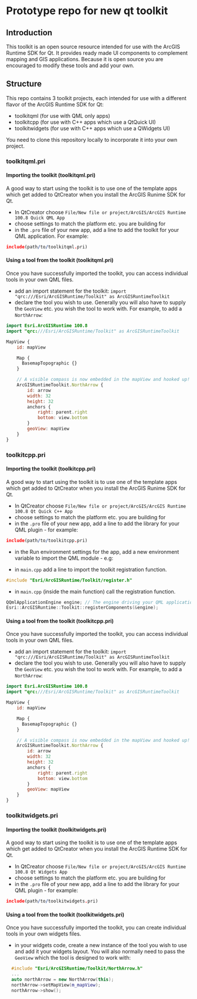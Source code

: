 # Prototype repo for new qt toolkit

## Introduction

This toolkit is an open source resource intended for use with the ArcGIS Runtime
SDK for Qt. It provides ready made UI components to complement mapping and GIS
applications. Because it is open source you are encouraged to modify these tools
and add your own.

## Structure

This repo contains 3 toolkit projects, each intended for use with a different
flavor of the ArcGIS Runtime SDK for Qt:

- toolkitqml (for use with QML only apps)
- toolkitcpp (for use with C++ apps which use a QtQuick UI)
- toolkitwidgets (for use with C++ apps which use a QWidgets UI)

You need to clone this repository locally to incorporate it into your own
project.

### toolkitqml.pri

#### Importing the toolkit (toolkitqml.pri)

A good way to start using the toolkit is to use one of the template apps which
get added to QtCreator when you install the ArcGIS Runime SDK for Qt.

- In QtCreator choose `File/New file or project/ArcGIS/ArcGIS Runtime 100.8 Quick QML App`
- choose settings to match the platform etc. you are building for
- in the `.pro` file of your new app, add a line to add the toolkit for your
  QML application. For example:

```pro
include(path/to/toolkitqml.pri)
```

#### Using a tool from the toolkit (toolkitqml.pri)

Once you have successfully imported the toolkit, you can access individual tools
in your own QML files.

- add an import statement for the toolkit:
  `import "qrc:///Esri/ArcGISRuntime/Toolkit" as ArcGISRuntimeToolkit`
- declare the tool you wish to use. Generally you will also have to supply the
  `GeoView` etc. you wish the tool to work with. For example, to add a
  `NorthArrow`:

```qml
import Esri.ArcGISRuntime 100.8
import "qrc:///Esri/ArcGISRuntime/Toolkit" as ArcGISRuntimeToolkit

MapView {
    id: mapView

    Map {
      BasemapTopographic {}
    }

    // A visible compass is now embedded in the mapView and hooked up!
    ArcGISRuntimeToolkit.NorthArrow {
        id: arrow
        width: 32
        height: 32
        anchors {
            right: parent.right
            bottom: view.bottom
        }
        geoView: mapView
    }
}
```

### toolkitcpp.pri

#### Importing the toolkit (toolkitcpp.pri)

A good way to start using the toolkit is to use one of the template apps which
get added to QtCreator when you install the ArcGIS Runime SDK for Qt.

- In QtCreator choose `File/New file or project/ArcGIS/ArcGIS Runtime 100.8 Qt Quick C++ App`
- choose settings to match the platform etc. you are building for
- in the `.pro` file of your new app, add a line to add the library for your QML
  plugin - for example:

```pro
include(path/to/toolkitcpp.pri)
```

- in the Run environment settings for the app, add a new environment variable to
  import the QML module - e.g:

- in `main.cpp` add a line to import the toolkit registration function.

```cpp
#include "Esri/ArcGISRuntime/Toolkit/register.h"
```

- in `main.cpp` (inside the main function) call the registration function.

```cpp
QQmlApplicationEngine engine; // The engine driving your QML application.
Esri::ArcGISRuntime::Toolkit::registerComponents(&engine);
```

#### Using a tool from the toolkit (toolkitcpp.pri)

Once you have successfully imported the toolkit, you can access individual tools
in your own QML files.

- add an import statement for the toolkit:
`import "qrc:///Esri/ArcGISRuntime/Toolkit" as ArcGISRuntimeToolkit`
- declare the tool you wish to use. Generally you will also have to supply the
  `GeoView` etc. you wish the tool to work with. For example, to add a `NorthArrow`:

```qml
import Esri.ArcGISRuntime 100.8
import "qrc:///Esri/ArcGISRuntime/Toolkit" as ArcGISRuntimeToolkit

MapView {
    id: mapView

    Map {
      BasemapTopographic {}
    }

    // A visible compass is now embedded in the mapView and hooked up!
    ArcGISRuntimeToolkit.NorthArrow {
        id: arrow
        width: 32
        height: 32
        anchors {
            right: parent.right
            bottom: view.bottom
        }
        geoView: mapView
    }
}
```

### toolkitwidgets.pri

#### Importing the toolkit (toolkitwidgets.pri)

A good way to start using the toolkit is to use one of the template apps which
get added to QtCreator when you install the ArcGIS Runtime SDK for Qt.

- In QtCreator choose `File/New file or project/ArcGIS/ArcGIS Runtime 100.8 Qt Widgets App`
- choose settings to match the platform etc. you are building for
- in the `.pro` file of your new app, add a line to add the library for your QML
  plugin - for example:

```pro
include(path/to/toolkitwidgets.pri)
```

#### Using a tool from the toolkit (toolkitwidgets.pri)

Once you have successfully imported the toolkit, you can create individual tools
in your own widgets files.

- in your widgets code, create a new instance of the tool you wish to use and
  add it your widgets layout. You will also normally need to pass the `GeoView`
  which the tool is designed to work with:

```cpp
  #include "Esri/ArcGISRuntime/Toolkit/NorthArrow.h"
  ...
  auto northArrow = new NorthArrow(this);
  northArrow->setMapView(m_mapView);
  northArrow->show();
```
